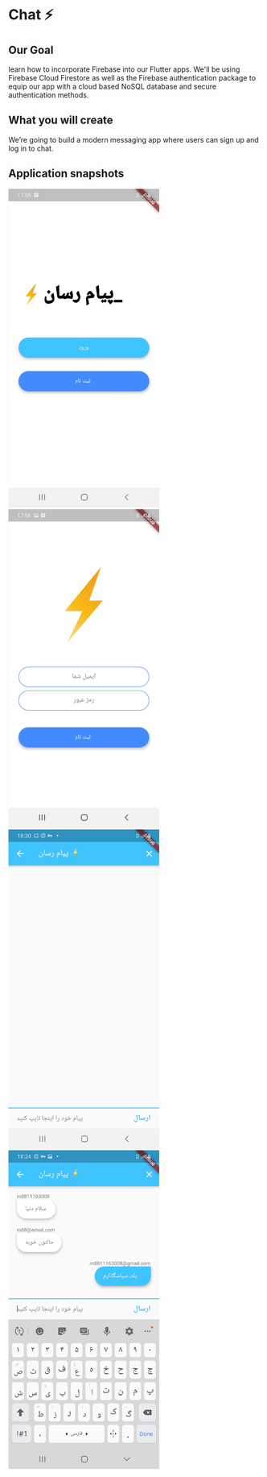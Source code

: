 # Chat ⚡️
## Our Goal
learn how to incorporate Firebase into our Flutter apps. We'll be using Firebase Cloud Firestore as well as the Firebase authentication package to equip our app with a cloud based NoSQL database and secure authentication methods.

## What you will create
We’re going to build a modern messaging app where users can sign up and log in to chat.

## Application snapshots
<img alt="app picture" src="https://github.com/m8811163008/FlutterChatApp/blob/master/images/0.jpeg?raw=true" width="300px">
<img alt="app picture" src="https://github.com/m8811163008/FlutterChatApp/blob/master/images/1.jpeg?raw=true" width="300px">
<img alt="app picture" src="https://github.com/m8811163008/FlutterChatApp/blob/master/images/2.jpeg?raw=true" width="300px">
<img alt="app picture" src="https://github.com/m8811163008/FlutterChatApp/blob/master/images/3.jpeg?raw=true" width="300px">
